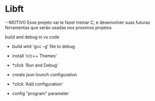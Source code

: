 # Libft

--MOTIVO
Esse projeto vai te fazer treinar C, e desenvolver suas futuras ferramentas que serão usadas nos proximos projetos



build and debug in vs code

- build whit 'gcc -g' file to debug

- install 'c/c++ Themes'
- \*click 'Run and Debug'
- create json lounch configuration
- \*click 'Add configuration'
- config "program" parameter
